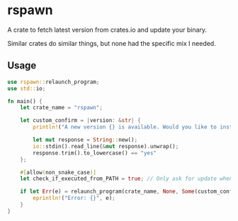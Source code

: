 # rspawn

A crate to fetch latest version from crates.io and update your binary.

Similar crates do similar things, but none had the specific mix I needed.

## Usage

  ```rust
  use rspawn::relaunch_program;
  use std::io;

  fn main() {
      let crate_name = "rspawn";

      let custom_confirm = |version: &str| {
          println!("A new version {} is available. Would you like to install it? (yes/n): ", version);

          let mut response = String::new();
          io::stdin().read_line(&mut response).unwrap();
          response.trim().to_lowercase() == "yes"
      };

      #[allow(non_snake_case)]
      let check_if_executed_from_PATH = true; // Only ask for update when called from PATH

      if let Err(e) = relaunch_program(crate_name, None, Some(custom_confirm), check_if_executed_from_PATH) {
          eprintln!("Error: {}", e);
      }
  }
  ```
